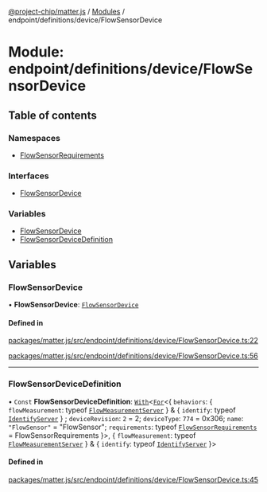[@project-chip/matter.js](../README.md) / [Modules](../modules.md) / endpoint/definitions/device/FlowSensorDevice

# Module: endpoint/definitions/device/FlowSensorDevice

## Table of contents

### Namespaces

- [FlowSensorRequirements](endpoint_definitions_device_FlowSensorDevice.FlowSensorRequirements.md)

### Interfaces

- [FlowSensorDevice](../interfaces/endpoint_definitions_device_FlowSensorDevice.FlowSensorDevice.md)

### Variables

- [FlowSensorDevice](endpoint_definitions_device_FlowSensorDevice.md#flowsensordevice)
- [FlowSensorDeviceDefinition](endpoint_definitions_device_FlowSensorDevice.md#flowsensordevicedefinition)

## Variables

### FlowSensorDevice

• **FlowSensorDevice**: [`FlowSensorDevice`](../interfaces/endpoint_definitions_device_FlowSensorDevice.FlowSensorDevice.md)

#### Defined in

[packages/matter.js/src/endpoint/definitions/device/FlowSensorDevice.ts:22](https://github.com/project-chip/matter.js/blob/c0d55745d5279e16fdfaa7d2c564daa31e19c627/packages/matter.js/src/endpoint/definitions/device/FlowSensorDevice.ts#L22)

[packages/matter.js/src/endpoint/definitions/device/FlowSensorDevice.ts:56](https://github.com/project-chip/matter.js/blob/c0d55745d5279e16fdfaa7d2c564daa31e19c627/packages/matter.js/src/endpoint/definitions/device/FlowSensorDevice.ts#L56)

___

### FlowSensorDeviceDefinition

• `Const` **FlowSensorDeviceDefinition**: [`With`](node_export._internal_.md#with)\<[`For`](behavior_cluster_export._internal_.EndpointType.md#for)\<\{ `behaviors`: \{ `flowMeasurement`: typeof [`FlowMeasurementServer`](../classes/behavior_definitions_flow_measurement_export.FlowMeasurementServer.md)  } & \{ `identify`: typeof [`IdentifyServer`](behavior_definitions_identify_export.IdentifyServer.md)  } ; `deviceRevision`: ``2`` = 2; `deviceType`: ``774`` = 0x306; `name`: ``"FlowSensor"`` = "FlowSensor"; `requirements`: typeof [`FlowSensorRequirements`](endpoint_definitions_device_FlowSensorDevice.FlowSensorRequirements.md) = FlowSensorRequirements }\>, \{ `flowMeasurement`: typeof [`FlowMeasurementServer`](../classes/behavior_definitions_flow_measurement_export.FlowMeasurementServer.md)  } & \{ `identify`: typeof [`IdentifyServer`](behavior_definitions_identify_export.IdentifyServer.md)  }\>

#### Defined in

[packages/matter.js/src/endpoint/definitions/device/FlowSensorDevice.ts:45](https://github.com/project-chip/matter.js/blob/c0d55745d5279e16fdfaa7d2c564daa31e19c627/packages/matter.js/src/endpoint/definitions/device/FlowSensorDevice.ts#L45)

